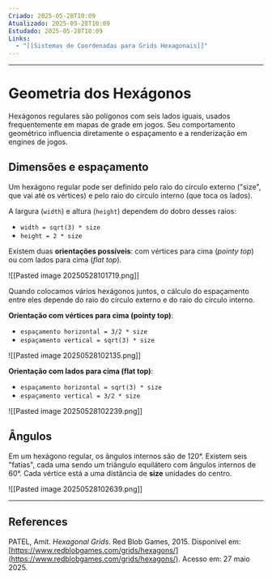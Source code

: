 ```yaml
---
Criado: 2025-05-28T10:09
Atualizado: 2025-05-28T10:09
Estudado: 2025-05-28T10:09
Links:
  - "[[Sistemas de Coordenadas para Grids Hexagonais]]"
---
```

---
# Geometria dos Hexágonos

Hexágonos regulares são polígonos com seis lados iguais, usados frequentemente em mapas de grade em jogos. Seu comportamento geométrico influencia diretamente o espaçamento e a renderização em engines de jogos. 

## Dimensões e espaçamento

Um hexágono regular pode ser definido pelo raio do círculo externo ("size", que vai até os vértices) e pelo raio do círculo interno (que toca os lados).

A largura (`width`) e altura (`height`) dependem do dobro desses raios:
- `width = sqrt(3) * size`
- `height = 2 * size`   

Existem duas **orientações possíveis**: com vértices para cima (_pointy top_) ou com lados para cima (_flat top_). 

![[Pasted image 20250528101719.png]]

Quando colocamos vários hexágonos juntos, o cálculo do espaçamento entre eles depende do raio do círculo externo e do raio do círculo interno.

**Orientação com vértices para cima (pointy top)**:
- `espaçamento horizontal = 3/2 * size` 
- `espaçamento vertical = sqrt(3) * size`

![[Pasted image 20250528102135.png]]

**Orientação com lados para cima (flat top)**:
- `espaçamento horizontal = sqrt(3) * size`
- `espaçamento vertical = 3/2 * size`

![[Pasted image 20250528102239.png]]

## Ângulos

Em um hexágono regular, os ângulos internos são de 120°. Existem seis "fatias", cada uma sendo um triângulo equilátero com ângulos internos de 60°. Cada vértice está a uma distância de **size** unidades do centro.

![[Pasted image 20250528102639.png]]


---
## References


PATEL, Amit. _Hexagonal Grids_. Red Blob Games, 2015. Disponível em: [https://www.redblobgames.com/grids/hexagons/](https://www.redblobgames.com/grids/hexagons/). Acesso em: 27 maio 2025.